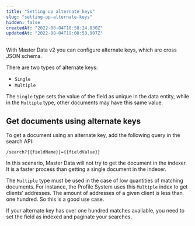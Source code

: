 ```yaml
---
title: "Setting up alternate keys"
slug: "setting-up-alternate-keys"
hidden: false
createdAt: "2022-08-04T18:58:24.930Z"
updatedAt: "2022-08-04T19:08:53.907Z"
---
```

With Master Data v2 you can configure alternate keys, which are cross JSON schema.

There are two types of alternate keys:
- `Single`
- `Multiple`

The `Single` type sets the value of the field as unique in the data entity, while in the `Multiple` type, other documents may have this same value.

## Get documents using alternate keys

To get a document using an alternate key, add the following query in the search API:

```
/search?{{fieldName}}={{fieldValue}}
```

In this scenario, Master Data will not try to get the document in the indexer. It is a faster process than getting a single document in the indexer.

The `Multiple` type must be used in the case of low quantities of matching documents. For instance, the Profile System uses this `Multiple` index to get clients' addresses. The amount of addresses of a given client is less than one hundred. So this is a good use case.

If your alternate key has over one hundred matches available, you need to set the field as indexed and paginate your searches.